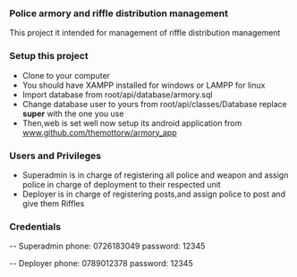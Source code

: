 ### Police armory and riffle distribution management

This project it intended for management of riffle distribution management

### Setup this project
   - Clone to your computer
   - You should have XAMPP installed for windows or LAMPP for linux
   - Import database from root/api/database/armory.sql
   - Change database user to yours from root/api/classes/Database replace <b>super</b> with the one you use
   - Then,web is set well now setup its android application from www.github.com/themottorw/armory_app


### Users and Privileges

- Superadmin is in charge of registering all police and weapon and assign police in charge of deployment to their respected unit
- Deployer is in charge of registering posts,and assign police to post and give them Riffles

### Credentials
-- Superadmin 
    phone: 0726183049
    password: 12345
    
-- Deployer 
    phone: 0789012378
    password: 12345